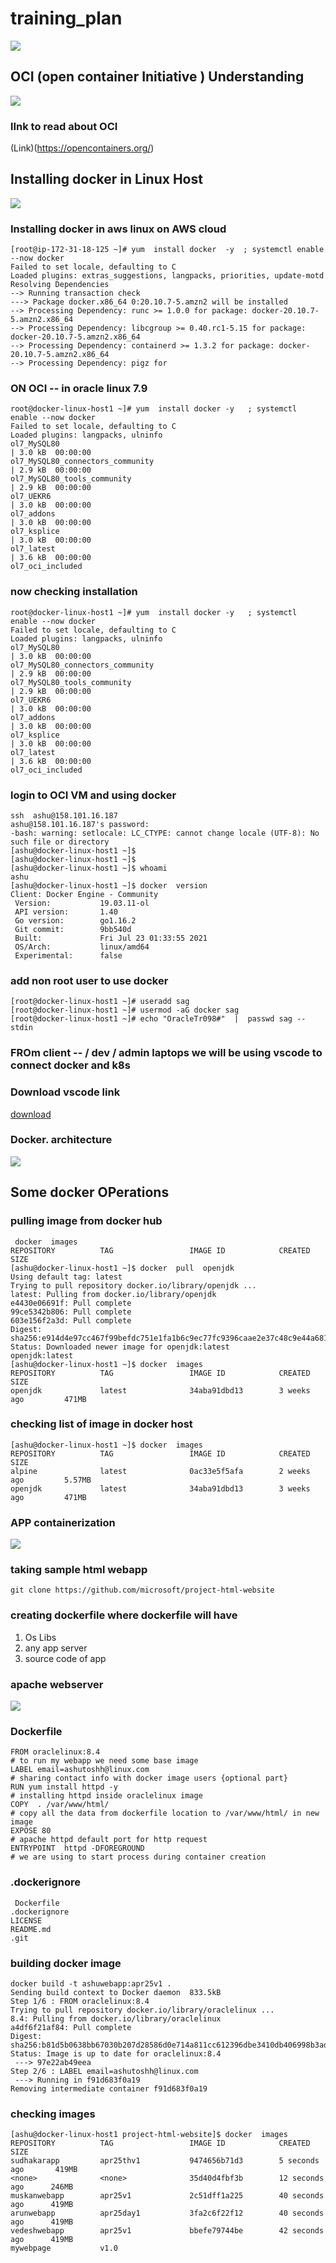 # training_plan 

<img src="plan.png">

## OCI (open container Initiative ) Understanding 

<img src="oci.png">

### lInk to read about OCI 

(Link)(https://opencontainers.org/)

## Installing docker in Linux Host 

<img src="docker.png">

### Installing docker in aws linux on AWS cloud 

```
[root@ip-172-31-18-125 ~]# yum  install docker  -y  ; systemctl enable --now docker 
Failed to set locale, defaulting to C
Loaded plugins: extras_suggestions, langpacks, priorities, update-motd
Resolving Dependencies
--> Running transaction check
---> Package docker.x86_64 0:20.10.7-5.amzn2 will be installed
--> Processing Dependency: runc >= 1.0.0 for package: docker-20.10.7-5.amzn2.x86_64
--> Processing Dependency: libcgroup >= 0.40.rc1-5.15 for package: docker-20.10.7-5.amzn2.x86_64
--> Processing Dependency: containerd >= 1.3.2 for package: docker-20.10.7-5.amzn2.x86_64
--> Processing Dependency: pigz for
```

### ON OCI -- in oracle linux 7.9 

```
root@docker-linux-host1 ~]# yum  install docker -y   ; systemctl enable --now docker 
Failed to set locale, defaulting to C
Loaded plugins: langpacks, ulninfo
ol7_MySQL80                                                                                         | 3.0 kB  00:00:00     
ol7_MySQL80_connectors_community                                                                    | 2.9 kB  00:00:00     
ol7_MySQL80_tools_community                                                                         | 2.9 kB  00:00:00     
ol7_UEKR6                                                                                           | 3.0 kB  00:00:00     
ol7_addons                                                                                          | 3.0 kB  00:00:00     
ol7_ksplice                                                                                         | 3.0 kB  00:00:00     
ol7_latest                                                                                          | 3.6 kB  00:00:00     
ol7_oci_included         
```

### now checking installation 

```
root@docker-linux-host1 ~]# yum  install docker -y   ; systemctl enable --now docker 
Failed to set locale, defaulting to C
Loaded plugins: langpacks, ulninfo
ol7_MySQL80                                                                                         | 3.0 kB  00:00:00     
ol7_MySQL80_connectors_community                                                                    | 2.9 kB  00:00:00     
ol7_MySQL80_tools_community                                                                         | 2.9 kB  00:00:00     
ol7_UEKR6                                                                                           | 3.0 kB  00:00:00     
ol7_addons                                                                                          | 3.0 kB  00:00:00     
ol7_ksplice                                                                                         | 3.0 kB  00:00:00     
ol7_latest                                                                                          | 3.6 kB  00:00:00     
ol7_oci_included         
```

### login to OCI VM and using docker 

```
ssh  ashu@158.101.16.187                               
ashu@158.101.16.187's password: 
-bash: warning: setlocale: LC_CTYPE: cannot change locale (UTF-8): No such file or directory
[ashu@docker-linux-host1 ~]$ 
[ashu@docker-linux-host1 ~]$ 
[ashu@docker-linux-host1 ~]$ whoami
ashu
[ashu@docker-linux-host1 ~]$ docker  version 
Client: Docker Engine - Community
 Version:           19.03.11-ol
 API version:       1.40
 Go version:        go1.16.2
 Git commit:        9bb540d
 Built:             Fri Jul 23 01:33:55 2021
 OS/Arch:           linux/amd64
 Experimental:      false

```

### add non root user to use docker 

```
[root@docker-linux-host1 ~]# useradd sag
[root@docker-linux-host1 ~]# usermod -aG docker sag
[root@docker-linux-host1 ~]# echo "OracleTr098#"  |  passwd sag --stdin 
```

### FROm client -- / dev / admin laptops we will be using vscode to connect docker and k8s 

### Download vscode link

[download](https://code.visualstudio.com/download)

### Docker. architecture 

<img src="darch.png">

## Some docker OPerations 

### pulling image from docker hub 

```
 docker  images
REPOSITORY          TAG                 IMAGE ID            CREATED             SIZE
[ashu@docker-linux-host1 ~]$ docker  pull  openjdk 
Using default tag: latest
Trying to pull repository docker.io/library/openjdk ... 
latest: Pulling from docker.io/library/openjdk
e4430e06691f: Pull complete 
99ce5342b806: Pull complete 
603e156f2a3d: Pull complete 
Digest: sha256:e914d4e97cc467f99befdc751e1fa1b6c9ec77fc9396caae2e37c48c9e44a681
Status: Downloaded newer image for openjdk:latest
openjdk:latest
[ashu@docker-linux-host1 ~]$ docker  images
REPOSITORY          TAG                 IMAGE ID            CREATED             SIZE
openjdk             latest              34aba91dbd13        3 weeks ago         471MB
```

### checking list of image in docker host 

```
[ashu@docker-linux-host1 ~]$ docker  images
REPOSITORY          TAG                 IMAGE ID            CREATED             SIZE
alpine              latest              0ac33e5f5afa        2 weeks ago         5.57MB
openjdk             latest              34aba91dbd13        3 weeks ago         471MB
```

### APP containerization 

<img src="app_cont1.png">


### taking sample html webapp 

```
git clone https://github.com/microsoft/project-html-website

```

### creating dockerfile where dockerfile will have 

<ol>
 <li> Os Libs </li>
 <li> any app server </li>
 <li> source code of app </li>
</ol>

### apache webserver 

<img src="httpd.png">

### Dockerfile 

```
FROM oraclelinux:8.4 
# to run my webapp we need some base image 
LABEL email=ashutoshh@linux.com 
# sharing contact info with docker image users {optional part}
RUN yum install httpd -y 
# installing httpd inside oraclelinux image 
COPY  . /var/www/html/
# copy all the data from dockerfile location to /var/www/html/ in new image
EXPOSE 80 
# apache httpd default port for http request
ENTRYPOINT  httpd -DFOREGROUND
# we are using to start process during container creation

```

### .dockerignore 

```
 Dockerfile
.dockerignore
LICENSE
README.md
.git
```

### building docker image

```
docker build -t ashuwebapp:apr25v1 . 
Sending build context to Docker daemon  833.5kB
Step 1/6 : FROM oraclelinux:8.4
Trying to pull repository docker.io/library/oraclelinux ... 
8.4: Pulling from docker.io/library/oraclelinux
a4df6f21af84: Pull complete 
Digest: sha256:b81d5b0638bb67030b207d28586d0e714a811cc612396dbe3410db406998b3ad
Status: Image is up to date for oraclelinux:8.4
 ---> 97e22ab49eea
Step 2/6 : LABEL email=ashutoshh@linux.com
 ---> Running in f91d683f0a19
Removing intermediate container f91d683f0a19
```

### checking images

```
[ashu@docker-linux-host1 project-html-website]$ docker  images
REPOSITORY          TAG                 IMAGE ID            CREATED             SIZE
sudhakarapp         apr25thv1           9474656b71d3        5 seconds ago       419MB
<none>              <none>              35d40d4fbf3b        12 seconds ago      246MB
muskanwebapp        apr25v1             2c51dff1a225        40 seconds ago      419MB
arunwebapp          apr25day1           3fa2c6f22f12        40 seconds ago      419MB
vedeshwebapp        apr25v1             bbefe79744be        42 seconds ago      419MB
mywebpage           v1.0
```
